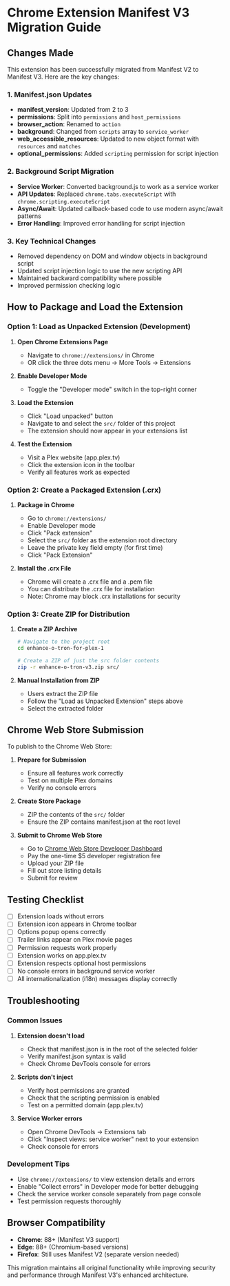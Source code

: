 # Chrome Extension Manifest V3 Migration Guide

## Changes Made

This extension has been successfully migrated from Manifest V2 to Manifest V3. Here are the key changes:

### 1. Manifest.json Updates

- **manifest_version**: Updated from 2 to 3
- **permissions**: Split into `permissions` and `host_permissions`
- **browser_action**: Renamed to `action`
- **background**: Changed from `scripts` array to `service_worker`
- **web_accessible_resources**: Updated to new object format with `resources` and `matches`
- **optional_permissions**: Added `scripting` permission for script injection

### 2. Background Script Migration

- **Service Worker**: Converted background.js to work as a service worker
- **API Updates**: Replaced `chrome.tabs.executeScript` with `chrome.scripting.executeScript`
- **Async/Await**: Updated callback-based code to use modern async/await patterns
- **Error Handling**: Improved error handling for script injection

### 3. Key Technical Changes

- Removed dependency on DOM and window objects in background script
- Updated script injection logic to use the new scripting API
- Maintained backward compatibility where possible
- Improved permission checking logic

## How to Package and Load the Extension

### Option 1: Load as Unpacked Extension (Development)

1. **Open Chrome Extensions Page**
   - Navigate to `chrome://extensions/` in Chrome
   - OR click the three dots menu → More Tools → Extensions

2. **Enable Developer Mode**
   - Toggle the "Developer mode" switch in the top-right corner

3. **Load the Extension**
   - Click "Load unpacked" button
   - Navigate to and select the `src/` folder of this project
   - The extension should now appear in your extensions list

4. **Test the Extension**
   - Visit a Plex website (app.plex.tv)
   - Click the extension icon in the toolbar
   - Verify all features work as expected

### Option 2: Create a Packaged Extension (.crx)

1. **Package in Chrome**
   - Go to `chrome://extensions/`
   - Enable Developer mode
   - Click "Pack extension"
   - Select the `src/` folder as the extension root directory
   - Leave the private key field empty (for first time)
   - Click "Pack Extension"

2. **Install the .crx File**
   - Chrome will create a .crx file and a .pem file
   - You can distribute the .crx file for installation
   - Note: Chrome may block .crx installations for security

### Option 3: Create ZIP for Distribution

1. **Create a ZIP Archive**
   ```bash
   # Navigate to the project root
   cd enhance-o-tron-for-plex-1
   
   # Create a ZIP of just the src folder contents
   zip -r enhance-o-tron-v3.zip src/
   ```

2. **Manual Installation from ZIP**
   - Users extract the ZIP file
   - Follow the "Load as Unpacked Extension" steps above
   - Select the extracted folder

## Chrome Web Store Submission

To publish to the Chrome Web Store:

1. **Prepare for Submission**
   - Ensure all features work correctly
   - Test on multiple Plex domains
   - Verify no console errors

2. **Create Store Package**
   - ZIP the contents of the `src/` folder
   - Ensure the ZIP contains manifest.json at the root level

3. **Submit to Chrome Web Store**
   - Go to [Chrome Web Store Developer Dashboard](https://chrome.google.com/webstore/devconsole/)
   - Pay the one-time $5 developer registration fee
   - Upload your ZIP file
   - Fill out store listing details
   - Submit for review

## Testing Checklist

- [ ] Extension loads without errors
- [ ] Extension icon appears in Chrome toolbar
- [ ] Options popup opens correctly
- [ ] Trailer links appear on Plex movie pages
- [ ] Permission requests work properly
- [ ] Extension works on app.plex.tv
- [ ] Extension respects optional host permissions
- [ ] No console errors in background service worker
- [ ] All internationalization (i18n) messages display correctly

## Troubleshooting

### Common Issues

1. **Extension doesn't load**
   - Check that manifest.json is in the root of the selected folder
   - Verify manifest.json syntax is valid
   - Check Chrome DevTools console for errors

2. **Scripts don't inject**
   - Verify host permissions are granted
   - Check that the scripting permission is enabled
   - Test on a permitted domain (app.plex.tv)

3. **Service Worker errors**
   - Open Chrome DevTools → Extensions tab
   - Click "Inspect views: service worker" next to your extension
   - Check console for errors

### Development Tips

- Use `chrome://extensions/` to view extension details and errors
- Enable "Collect errors" in Developer mode for better debugging
- Check the service worker console separately from page console
- Test permission requests thoroughly

## Browser Compatibility

- **Chrome**: 88+ (Manifest V3 support)
- **Edge**: 88+ (Chromium-based versions)
- **Firefox**: Still uses Manifest V2 (separate version needed)

This migration maintains all original functionality while improving security and performance through Manifest V3's enhanced architecture. 